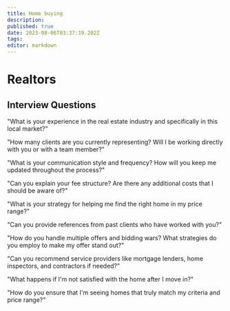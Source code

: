 ```yaml
---
title: Home buying
description: 
published: true
date: 2023-08-06T03:37:19.202Z
tags: 
editor: markdown
---
```


# Realtors
## Interview Questions
"What is your experience in the real estate industry and specifically in this local market?"

"How many clients are you currently representing? Will I be working directly with you or with a team member?"

"What is your communication style and frequency? How will you keep me updated throughout the process?"

"Can you explain your fee structure? Are there any additional costs that I should be aware of?"

"What is your strategy for helping me find the right home in my price range?"

"Can you provide references from past clients who have worked with you?"

"How do you handle multiple offers and bidding wars? What strategies do you employ to make my offer stand out?"

"Can you recommend service providers like mortgage lenders, home inspectors, and contractors if needed?"

"What happens if I'm not satisfied with the home after I move in?"

"How do you ensure that I'm seeing homes that truly match my criteria and price range?"